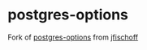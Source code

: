 # postgres-options

Fork of [postgres-options](https://github.com/jfischoff/postgres-options) from [jfischoff](https://github.com/jfischoff)
